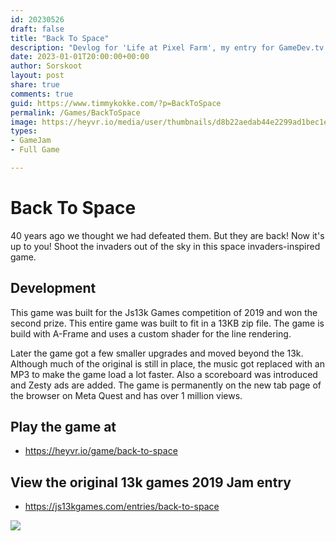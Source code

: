 ```yaml
---
id: 20230526
draft: false
title: "Back To Space"
description: "Devlog for 'Life at Pixel Farm', my entry for GameDev.tv Game Jam"
date: 2023-01-01T20:00:00+00:00
author: Sorskoot
layout: post
share: true
comments: true
guid: https://www.timmykokke.com/?p=BackToSpace
permalink: /Games/BackToSpace
image: https://heyvr.io/media/user/thumbnails/d8b22aedab44e2299ad1bec1eb713695-lg.jpg
types: 
- GameJam
- Full Game

---
```


# Back To Space
40 years ago we thought we had defeated them. But they are back! Now it's up to you! Shoot the invaders out of the sky in this space invaders-inspired game.

## Development
This game was built for the Js13k Games competition of 2019 and won the second prize. This entire game was built to fit in a 13KB zip file. The game is build with A-Frame and uses a custom shader for the line rendering.

Later the game got a few smaller upgrades and moved beyond the 13k. Although much of the original is still in place, the music got replaced with an MP3 to make the game load a lot faster. Also a scoreboard was introduced and Zesty ads are added. The game is permanently on the new tab page of the browser on Meta Quest and has over 1 million views.

## Play the game at
- https://heyvr.io/game/back-to-space

## View the original 13k games 2019 Jam entry
- https://js13kgames.com/entries/back-to-space

![](https://heyvr.io/media/user/thumbnails/d8b22aedab44e2299ad1bec1eb713695-lg.jpg)